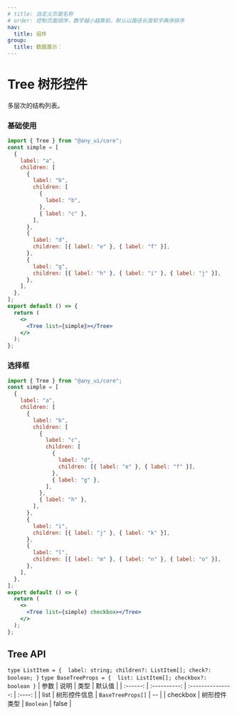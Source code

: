 ```yaml
---
# title: 自定义页面名称
# order: 控制页面顺序，数字越小越靠前，默认以路径长度和字典序排序
nav:
  title: 组件
group:
  title: 数据展示：
---
```


# Tree 树形控件

多层次的结构列表。

### 基础使用

```jsx
import { Tree } from "@any_ui/core";
const simple = [
  {
    label: "a",
    children: [
      {
        label: "b",
        children: [
          {
            label: "b",
          },
          { label: "c" },
        ],
      },
      {
        label: "d",
        children: [{ label: "e" }, { label: "f" }],
      },
      {
        label: "g",
        children: [{ label: "h" }, { label: "i" }, { label: "j" }],
      },
    ],
  },
];
export default () => {
  return (
    <>
      <Tree list={simple}></Tree>
    </>
  );
};
```

### 选择框

```jsx
import { Tree } from "@any_ui/core";
const simple = [
  {
    label: "a",
    children: [
      {
        label: "b",
        children: [
          {
            label: "c",
            children: [
              {
                label: "d",
                children: [{ label: "e" }, { label: "f" }],
              },
              { label: "g" },
            ],
          },
          { label: "h" },
        ],
      },
      {
        label: "i",
        children: [{ label: "j" }, { label: "k" }],
      },
      {
        label: "l",
        children: [{ label: "m" }, { label: "n" }, { label: "o" }],
      },
    ],
  },
];
export default () => {
  return (
    <>
      <Tree list={simple} checkbox></Tree>
    </>
  );
};
```

## Tree API

`type ListItem = { 
  label: string;
  children?: ListItem[];
  check?: boolean;
}`
`type BaseTreeProps = { 
  list: ListItem[];
  checkbox?: boolean
}`
| 参数 | 说明 | 类型 | 默认值 |
| :------: | :----------: | :---------------: | :----: |
| list | 树形控件信息 | `BaseTreeProps[]` | -- |
| checkbox | 树形控件类型 | `Boolean` | false |
